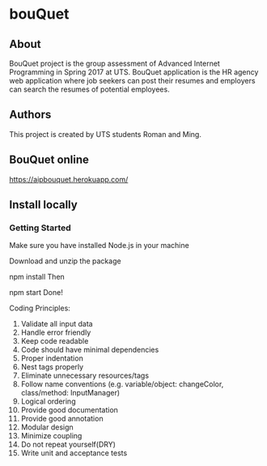 # bouQuet

## About

BouQuet project is the group assessment of Advanced Internet Programming in Spring 2017 at UTS. BouQuet application is the HR agency web application where job seekers can post their resumes and employers can search the resumes of potential employees.

## Authors

This project is created by UTS students Roman and Ming.

## BouQuet online

https://aipbouquet.herokuapp.com/

## Install locally

### Getting Started

Make sure you have installed Node.js in your machine

Download and unzip the package

npm install
Then

npm start
Done!

Coding Principles:

1.	Validate all input data
2.	Handle error friendly
3.	Keep code readable
4.	Code should have minimal dependencies
5.	Proper indentation
6.	Nest tags properly
7.	Eliminate unnecessary resources/tags
8.	Follow name conventions (e.g. variable/object: changeColor, class/method: InputManager)
9.	Logical ordering
10.	Provide good documentation
11.	Provide good annotation
12.	Modular design
13.	Minimize coupling
14.	Do not repeat yourself(DRY)
15. Write unit and acceptance tests

